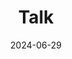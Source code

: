 ---
collection: talks
date: 2024-06-29
title: "Talk"
venue: "BAYSM 2024 - The Bayesian Young Statisticians Meeting 2024"
location: "Venice, Italy"
# paperurl: 
# slidesurl: 'http://sarapv.github.io/files/slides/mcm2025.pdf'
# videourl:
# abstract: 
---